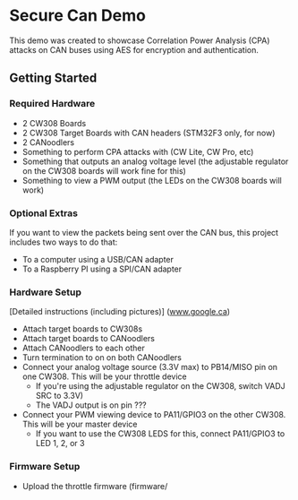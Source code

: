 # Secure Can Demo

This demo was created to showcase Correlation Power Analysis (CPA) attacks on CAN buses using AES for encryption and authentication.

## Getting Started

### Required Hardware
* 2 CW308 Boards
* 2 CW308 Target Boards with CAN headers (STM32F3 only, for now)
* 2 CANoodlers
* Something to perform CPA attacks with (CW Lite, CW Pro, etc)
* Something that outputs an analog voltage level (the adjustable regulator on the CW308 boards will work fine for this)
* Something to view a PWM output (the LEDs on the CW308 boards will work)

### Optional Extras
If you want to view the packets being sent over the CAN bus, this project includes two ways to do that:
* To a computer using a USB/CAN adapter
* To a Raspberry PI using a SPI/CAN adapter

### Hardware Setup
[Detailed instructions (including pictures)] (www.google.ca)
* Attach target boards to CW308s
* Attach target boards to CANoodlers
* Attach CANoodlers to each other
* Turn termination to on on both CANoodlers
* Connect your analog voltage source (3.3V max) to PB14/MISO pin on one CW308. This will be your throttle device
  * If you're using the adjustable regulator on the CW308, switch VADJ SRC to 3.3V)
  * The VADJ output is on pin ???
* Connect your PWM viewing device to PA11/GPIO3 on the other CW308. This will be your master device
  * If you want to use the CW308 LEDS for this, connect PA11/GPIO3 to LED 1, 2, or 3

### Firmware Setup
* Upload the throttle firmware (firmware/